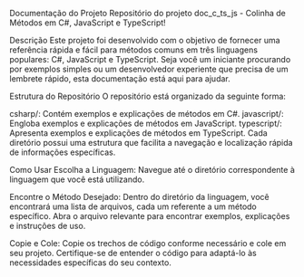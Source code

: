 Documentação do Projeto
Repositório do projeto doc_c_ts_js - Colinha de Métodos em C#, JavaScript e TypeScript!

Descrição
Este projeto foi desenvolvido com o objetivo de fornecer uma referência rápida e fácil para métodos comuns em três linguagens populares: C#, JavaScript e TypeScript. Seja você um iniciante procurando por exemplos simples ou um desenvolvedor experiente que precisa de um lembrete rápido, esta documentação está aqui para ajudar.

Estrutura do Repositório
O repositório está organizado da seguinte forma:

csharp/: Contém exemplos e explicações de métodos em C#.
javascript/: Engloba exemplos e explicações de métodos em JavaScript.
typescript/: Apresenta exemplos e explicações de métodos em TypeScript.
Cada diretório possui uma estrutura que facilita a navegação e localização rápida de informações específicas.

Como Usar
Escolha a Linguagem: Navegue até o diretório correspondente à linguagem que você está utilizando.

Encontre o Método Desejado: Dentro do diretório da linguagem, você encontrará uma lista de arquivos, cada um referente a um método específico. Abra o arquivo relevante para encontrar exemplos, explicações e instruções de uso.

Copie e Cole: Copie os trechos de código conforme necessário e cole em seu projeto. Certifique-se de entender o código para adaptá-lo às necessidades específicas do seu contexto.